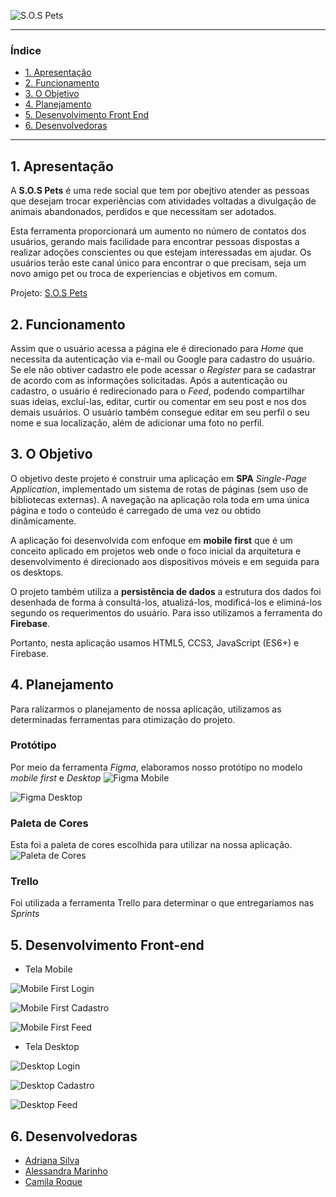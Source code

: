 ![S.O.S Pets](public/pictures/logo_sos_pets.png) 

***

### Índice

* [1. Apresentação](#1-Apresentação)
* [2. Funcionamento](#2-funcionamento)
* [3. O Objetivo](#3-o-objetivo)
* [4. Planejamento](#4-planejamento)
* [5. Desenvolvimento Front End](#5-desenvolvimento-front-end)
* [6. Desenvolvedoras](#6-desenvolvedoras)

***

## 1. Apresentação

A **S.O.S Pets** é uma rede social que tem por obejtivo atender as pessoas que desejam trocar experiências com atividades voltadas a divulgação de animais abandonados, perdidos e que necessitam ser adotados. 

Esta ferramenta proporcionará um aumento no número de contatos dos usuários, gerando mais facilidade para encontrar pessoas dispostas a realizar adoções conscientes ou que estejam interessadas em ajudar.
Os usuários terão este canal único para encontrar o que precisam, seja um novo amigo pet ou troca de experiencias e objetivos em comum.

Projeto: [S.O.S Pets](https://sospetslab.web.app)

## 2. Funcionamento

Assim que o usuário acessa a página ele é direcionado para *Home* que necessita da autenticação via e-mail ou Google para cadastro do usuário. Se ele não obtiver cadastro ele pode acessar o *Register* para se cadastrar de acordo com as informações solicitadas. Após a autenticação ou cadastro, o usuário é redirecionado para o *Feed*, podendo compartilhar suas ideias, excluí-las, editar, curtir ou comentar em seu post e nos dos demais usuários. O usuário também consegue editar em seu perfil o seu nome e sua localização, além de adicionar uma foto no perfil.

## 3. O Objetivo

O objetivo deste projeto é construir uma aplicação em **SPA** *Single-Page Application*, implementado um sistema de rotas de páginas (sem uso de bibliotecas externas). A navegação na aplicação rola toda em uma única página e todo o conteúdo é carregado de uma vez ou obtido dinâmicamente.

A aplicação foi desenvolvida com enfoque em **mobile first** que é um conceito aplicado em projetos web onde o foco inicial da arquitetura e desenvolvimento é direcionado aos dispositivos móveis e em seguida para os desktops.

O projeto também utiliza a **persistência de dados** a estrutura dos dados foi desenhada de forma à consultá-los, atualizá-los, modificá-los e eliminá-los segundo os requerimentos do usuário. Para isso utilizamos a ferramenta do **Firebase**.

Portanto, nesta aplicação usamos HTML5, CCS3, JavaScript (ES6+) e Firebase.

## 4. Planejamento

Para ralizarmos o planejamento de nossa aplicação, utilizamos as determinadas ferramentas para otimização do projeto.

### Protótipo
Por meio da ferramenta *Figma*, elaboramos nosso protótipo no modelo *mobile first* e *Desktop*
![Figma Mobile](public/pictures/figma-rede-social.png) 

![Figma Desktop](public/pictures/figma-rede-social-desktop.png) 

### Paleta de Cores
Esta foi a paleta de cores escolhida para utilizar na nossa aplicação.
![Paleta de Cores](public/pictures/paleta-de-cores.jpeg) 

### Trello
Foi utilizada a ferramenta Trello para determinar o que entregaríamos nas *Sprints*

## 5. Desenvolvimento Front-end

* Tela Mobile 

![Mobile First Login](public/pictures/sos-home.png) 

![Mobile First Cadastro](public/pictures/sos-register.png) 

![Mobile First Feed](public/pictures/sos-feed.png) 

* Tela Desktop 

![Desktop Login](public/pictures/sos-home-desktop.png)

![Desktop Cadastro](public/pictures/sos-register-desktop.png)

![Desktop Feed](public/pictures/sos-feed-desktop.png)

## 6. Desenvolvedoras

* [Adriana Silva](https://github.com/sjadriana)
* [Alessandra Marinho](https://github.com/alessandramarinho)
* [Camila Roque](https://github.com/milaroque)
